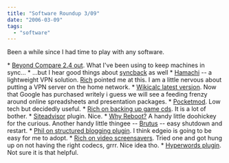 ```yaml
---
title: "Software Roundup 3/09"
date: "2006-03-09"
tags: 
  - "software"
---
```


Been a while since I had time to play with any software.

\* [Beyond Compare 2.4 out](http://www.scootersoftware.com/download.php). What I've been using to keep machines in sync... \* ...but I hear good things about [syncback](www.2brightsparks.com) as well \* [Hamachi](http://www.hamachi.cc/) \-- a lightweight VPN solution. [Rich](http://www.tongfamily.com) pointed me at this. I am a little nervous about putting a VPN server on the home network. \* [Wikicalc latest version](http://danbricklin.com/log/2006_01_12.htm#wikicalc0_3). Now that Google has purchased writely i guess we will see a feeding frenzy around online spreadsheets and presentation packages. \* [Pocketmod](http://jkontherun.blogs.com/jkontherun/2006/02/freeware_of_the.html). Low tech but decidedly useful. \* [Rich on backing up game cds](http://www.tongfamily.com/pcs/games/backup_up_cds.php). It is a lot of bother. \* [Siteadvisor](http://chris.pirillo.com/blog/_archives/2006/2/2/1741838.html) plugin. Nice. \* [Why Reboot?](http://www.larkware.com/dg5/TheDailyGrind810.html) A handy little doohickey for the curious. Another handy little thingee -- [Brutus](http://www.tipmonkies.com/2005/12/16/one-click-shutdown-using-brutus) \-- easy shutdown and restart. \* [Phil on structured blogging plugin](http://thebogles.com/blog/2006/01/structured-blogging-plugin-for-wordpress-and-movable-type/). I think edgeio is going to be easy for me to adopt. \* [Rich on video screensavers](http://www.tongfamily.com/pcs/windows/cool_screensavers.php). Tried one and got hung up on not having the right codecs, grrr. Nice idea tho. \* [Hyperwords plugin](http://www.hyperwords.net). Not sure it is that helpful.
